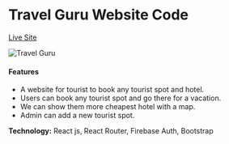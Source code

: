 # Travel Guru Website Code

[Live Site](https://travel-guru-maruf.web.app/ "Travel Guru Live Site Link.")   

![Travel Guru](https://i.ibb.co/t3Pr1Zb/travel-guru.png)

#### Features

* A website for tourist to book any tourist spot and hotel.
* Users can book any tourist spot and go there for a vacation. 
* We can show them more cheapest hotel with a map.
* Admin can add a new tourist spot.

__Technology:__ React js, React Router, Firebase Auth, Bootstrap            

 
